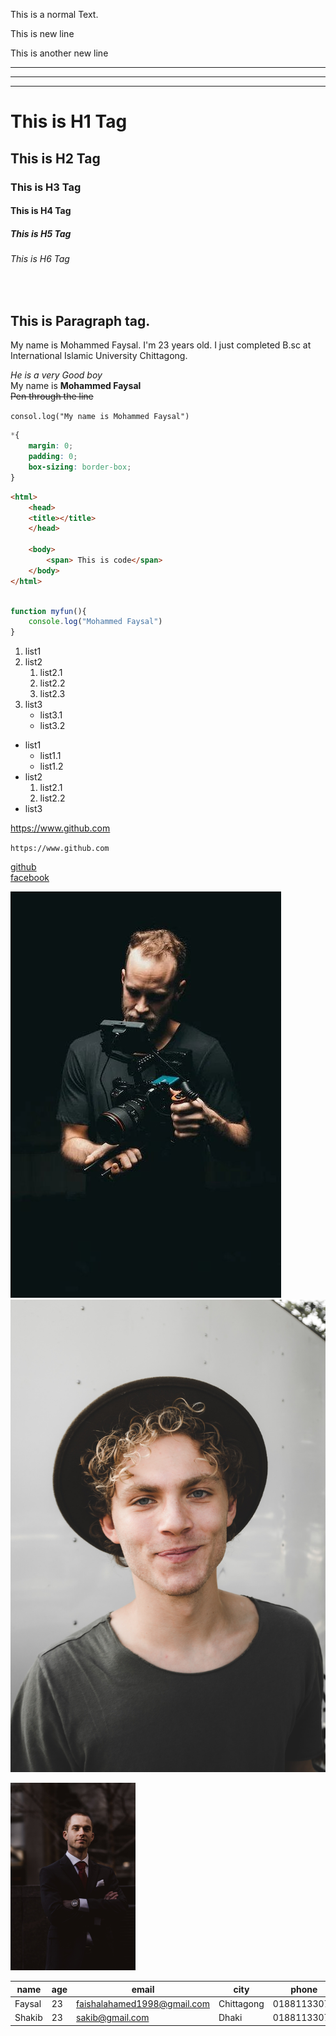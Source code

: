 <!--Comment-->
<p>This is a normal Text.</p>
<p>This is new line</p>
<p>This is another new line</p>

---
---
---

# This is H1 Tag
## This is H2 Tag
### This is H3 Tag
#### This is H4 Tag
##### This is H5 Tag
###### This is H6 Tag

<br>

## This is Paragraph tag.
<p>My name is Mohammed Faysal. I'm 23 years old. I just completed B.sc at International Islamic University Chittagong.</p>

_He is a very Good boy_  
My name is __Mohammed Faysal__  
~~Pen through the line~~

`consol.log("My name is Mohammed Faysal")`

```css
*{
    margin: 0;
    padding: 0;
    box-sizing: border-box;
}
```
```html
<html>
    <head>
    <title></title>
    </head>

    <body>
        <span> This is code</span>
    </body>
</html>
```
```javascript

function myfun(){
    console.log("Mohammed Faysal")
}

```

1. list1
2. list2
    1. list2.1
    2. list2.2
    3. list2.3
3. list3
    - list3.1
    - list3.2



- list1
    - list1.1
    - list1.2
- list2
    1. list2.1
    2. list2.2
- list3


https://www.github.com 

`https://www.github.com`

[github](https://www.github.com)  
[facebook][facebook]



[facebook]: https//www.facebook.com


![alt text](./image/pic01.jpg)
![alt text](./image/pic02.jpg)

<img src="./image/pic03.jpg" width="200" height="300" title="This is Pic3">

| name | age | email | city | phone |
| --- | ---- | ---- | ---- | ---- |
| Faysal | 23 | faishalahamed1998@gmail.com | Chittagong | 01881133078 |
| Shakib | 23 | sakib@gmail.com | Dhaki | 01881133078 |
